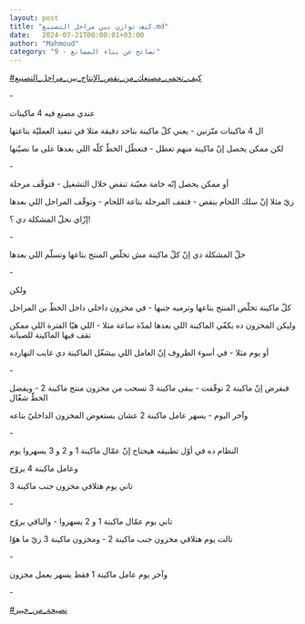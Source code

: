 ```yaml
---
layout: post
title: "كيف توازن بين مراحل التصنيع.md"
date:   2024-07-21T00:00:01+03:00
author: "Mahmoud"
category: "9 - نصائح عن بناء المصانع"
---
```

[<u>\#كيف_تحمي_مصنعك_من_نقص_الإنتاج_بين_مراحل_التصنيع</u>](https://www.facebook.com/hashtag/%D9%83%D9%8A%D9%81_%D8%AA%D8%AD%D9%85%D9%8A_%D9%85%D8%B5%D9%86%D8%B9%D9%83_%D9%85%D9%86_%D9%86%D9%82%D8%B5_%D8%A7%D9%84%D8%A5%D9%86%D8%AA%D8%A7%D8%AC_%D8%A8%D9%8A%D9%86_%D9%85%D8%B1%D8%A7%D8%AD%D9%84_%D8%A7%D9%84%D8%AA%D8%B5%D9%86%D9%8A%D8%B9?__eep__=6&__cft__%5b0%5d=AZXxyPar-ZRedPkgKBci7rwWys808tAdVS9oGPkmeZV0AXjdrVp5l0NAvg_e7Gj7BAiExIlLs3w3s3nyZpuMXjw9BpuzspVVmaXn5hlSW7zTdpb04AZ_kazyqkXnQcTMRrC3q25F1iPzn6Z5DgmnKNs4Oqoq5YHBG6MKye3rojOSdxosuizkBYLk0DyfGV86CKA&__tn__=*NK-R)

\-

عندي مصنع فيه 4 ماكينات

ال 4 ماكينات متّزنين - يعني كلّ ماكينة بتاخد دقيقة مثلا في
تنفيذ العمليّة بتاعتها

لكن ممكن يحصل إنّ ماكينة منهم تعطل - فتعطّل الخطّ كلّه اللي
بعدها على ما نصيّنها

\-

أو ممكن يحصل إنّه خامة معيّنة تنقص خلال التشغيل - فتوقّف
مرحلة

زيّ مثلا إنّ سلك اللحام ينقص - فتقف المرحلة بتاعة اللحام -
وتوقّف المراحل اللي بعدها

إزّاي نحلّ المشكلة دي ؟!

\-

حلّ المشكلة دي إنّ كلّ ماكينة مش تخلّص المنتج بتاعها وتسلّم
اللي بعدها

\-

ولكن

كلّ ماكينة تخلّص المنتج بتاعها وترميه جنبها - في مخزون
داخلي داخل الخطّ بن المراحل

وليكن المخزون ده يكفّي الماكينة اللي بعدها لمدّة ساعة
مثلا - اللي هيّا الفترة اللي ممكن تقف فيها الماكينة للصيانة

أو يوم مثلا - في أسوء الظروف إنّ العامل اللي بيشغّل
الماكينة دي غايب النهارده

\-

فبفرض إنّ ماكينة 2 توقّفت - يبقى ماكينة 3 تسحب من مخزون
منتج ماكينة 2 - ويفضل الخطّ شغّال

وآخر اليوم - يسهر عامل ماكينة 2 عشان يستعوض المخزون
الداخليّ بتاعه

\-

النظام ده في أوّل تطبيقه هيحتاج إنّ عمّال ماكينة 1 و 2 و 3
يسهروا يوم

وعامل ماكينة 4 يروّح

تاني يوم هتلاقي مخزون جنب ماكينة 3

\-

تاني يوم عمّال ماكينة 1 و 2 يسهروا - والباقي يروّح

تالت يوم هتلاقي مخزون جنب ماكينة 2 - ومخزون ماكينة 3 زيّ
ما هوّا

\-

وآخر يوم عامل ماكينة 1 فقط يسهر يعمل مخزون

\-

[<u>\#نصيحة_من_خبير</u>](https://www.facebook.com/hashtag/%D9%86%D8%B5%D9%8A%D8%AD%D8%A9_%D9%85%D9%86_%D8%AE%D8%A8%D9%8A%D8%B1?__eep__=6&__cft__%5b0%5d=AZXxyPar-ZRedPkgKBci7rwWys808tAdVS9oGPkmeZV0AXjdrVp5l0NAvg_e7Gj7BAiExIlLs3w3s3nyZpuMXjw9BpuzspVVmaXn5hlSW7zTdpb04AZ_kazyqkXnQcTMRrC3q25F1iPzn6Z5DgmnKNs4Oqoq5YHBG6MKye3rojOSdxosuizkBYLk0DyfGV86CKA&__tn__=*NK-R)
